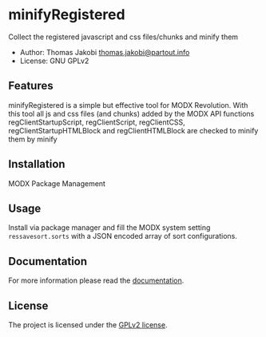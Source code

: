 # minifyRegistered

Collect the registered javascript and css files/chunks and minify them

- Author: Thomas Jakobi <thomas.jakobi@partout.info>
- License: GNU GPLv2

## Features

minifyRegistered is a simple but effective tool for MODX Revolution. With this 
tool all js and css files (and chunks) added by the MODX API functions 
regClientStartupScript, regClientScript, regClientCSS, regClientStartupHTMLBlock
and regClientHTMLBlock are checked to minify them by minify

## Installation

MODX Package Management

## Usage

Install via package manager and fill the MODX system setting `ressavesort.sorts`
with a JSON encoded array of sort configurations.

## Documentation

For more information please read the [documentation](https://jako.github.io/minifyRegistered/).

## License

The project is licensed under the [GPLv2 license](https://github.com/Jako/minifyRegistered/blob/master/core/components/minifyregistered/docs/license.md).
